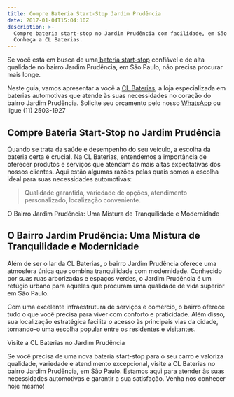 ```yaml
---
title: Compre Bateria Start-Stop Jardim Prudência
date: 2017-01-04T15:04:10Z
description: >-
  Compre bateria start-stop no Jardim Prudência com facilidade, em São Paulo.
  Conheça a CL Baterias.
---
```

Se você está em busca de uma<a href="https://www.clbaterias.com.br/bateria-start-stop" title="Bateria Start-Stop" target="_blank" rel="noopener"> bateria start-stop</a> confiável e de alta qualidade no bairro Jardim Prudência, em São Paulo, não precisa procurar mais longe.

Neste guia, vamos apresentar a você a <a href="https://www.clbaterias.com.br/" title="Quem somos" target="_blank" rel="noopener">CL Baterias</a>, a loja especializada em baterias automotivas que atende às suas necessidades no coração do bairro Jardim Prudência. Solicite seu orçamento pelo nosso <a href="https://api.whatsapp.com/send?phone=5511934986472" title="Solicitar orçamento" target="_blank" rel="noopener">WhatsApp</a> ou ligue (11) 2503-1927

## Compre Bateria Start-Stop no Jardim Prudência

Quando se trata da saúde e desempenho do seu veículo, a escolha da bateria certa é crucial. Na CL Baterias, entendemos a importância de oferecer produtos e serviços que atendam às mais altas expectativas dos nossos clientes. Aqui estão algumas razões pelas quais somos a escolha ideal para suas necessidades automotivas:

> Qualidade garantida, variedade de opções, atendimento personalizado, localização conveniente.

O Bairro Jardim Prudência: Uma Mistura de Tranquilidade e Modernidade

## O Bairro Jardim Prudência: Uma Mistura de Tranquilidade e Modernidade

Além de ser o lar da CL Baterias, o bairro Jardim Prudência oferece uma atmosfera única que combina tranquilidade com modernidade. Conhecido por suas ruas arborizadas e espaços verdes, o Jardim Prudência é um refúgio urbano para aqueles que procuram uma qualidade de vida superior em São Paulo.

Com uma excelente infraestrutura de serviços e comércio, o bairro oferece tudo o que você precisa para viver com conforto e praticidade. Além disso, sua localização estratégica facilita o acesso às principais vias da cidade, tornando-o uma escolha popular entre os residentes e visitantes.

Visite a CL Baterias no Jardim Prudência

Se você precisa de uma nova bateria start-stop para o seu carro e valoriza qualidade, variedade e atendimento excepcional, visite a CL Baterias no bairro Jardim Prudência, em São Paulo. Estamos aqui para atender às suas necessidades automotivas e garantir a sua satisfação. Venha nos conhecer hoje mesmo!